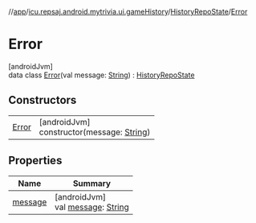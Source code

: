 //[app](../../../../index.md)/[icu.repsaj.android.mytrivia.ui.gameHistory](../../index.md)/[HistoryRepoState](../index.md)/[Error](index.md)

# Error

[androidJvm]\
data class [Error](index.md)(val
message: [String](https://kotlinlang.org/api/latest/jvm/stdlib/kotlin/-string/index.html)) : [HistoryRepoState](../index.md)

## Constructors

|                    |                                                                                                                        |
|--------------------|------------------------------------------------------------------------------------------------------------------------|
| [Error](-error.md) | [androidJvm]<br>constructor(message: [String](https://kotlinlang.org/api/latest/jvm/stdlib/kotlin/-string/index.html)) |

## Properties

| Name                  | Summary                                                                                                                     |
|-----------------------|-----------------------------------------------------------------------------------------------------------------------------|
| [message](message.md) | [androidJvm]<br>val [message](message.md): [String](https://kotlinlang.org/api/latest/jvm/stdlib/kotlin/-string/index.html) |
